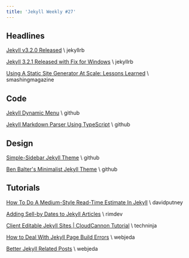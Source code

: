 ```yaml
---
title: 'Jekyll Weekly #27'
---
```


## Headlines
[Jekyll v3.2.0 Released](https://jekyllrb.com/news/2016/07/26/jekyll-3-2-0-released/) \\
jekyllrb

[Jekyll 3.2.1 Released with Fix for Windows](https://jekyllrb.com/news/2016/08/02/jekyll-3-2-1-released/) \\
jekyllrb

[Using A Static Site Generator At Scale: Lessons Learned](https://www.smashingmagazine.com/2016/08/using-a-static-site-generator-at-scale-lessons-learned/) \\
smashingmagazine

## Code
[Jekyll Dynamic Menu](https://github.com/eduardoboucas/jekyll-dynamic-menu) \\
github

[Jekyll Markdown Parser Using TypeScript](https://github.com/bouzuya/jekyll-markdown-parser) \\
github

## Design
[Simple-Sidebar Jekyll Theme](https://github.com/simple-sidebar/sidebarbones-jekyll) \\
github

[Ben Balter's Minimalist Jekyll Theme](https://github.com/benbalter/retlab) \\
github

## Tutorials
[How To Do A Medium-Style Read-Time Estimate In Jekyll](http://www.davidputney.com/2016/07/how-medium-style-read-time-estimate.html?utm_source=jekyllweekly.com&utm_medium=email&utm_campaign=jekyllweeklynewsletter) \\
davidputney

[Adding Sell-by Dates to Jekyll Articles](http://rimdev.io/jekyll-article-sell-by-dates/) \\
rimdev

[Client Editable Jekyll Sites | CloudCannon Tutorial](http://techninja.me/client-editable-jekyll-sites/) \\
techninja

[How to Deal With Jekyll Page Build Errors](https://blog.webjeda.com/page-build-error/) \\
webjeda

[Better Jekyll Related Posts](https://blog.webjeda.com/jekyll-related-posts/) \\
webjeda
